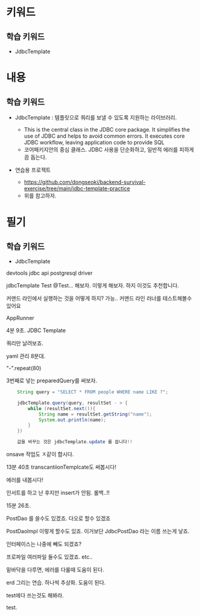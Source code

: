 # 키워드

## 학습 키워드

- JdbcTemplate

# 내용

## 학습 키워드

- JdbcTemplate : 템플릿으로 쿼리를 보낼 수 있도록 지원하는 라이브러리.

  - This is the central class in the JDBC core package. It simplifies the use of JDBC and helps to avoid common errors. It executes core JDBC workflow, leaving application code to provide SQL
  - 코어패키지안의 중심 클래스. JDBC 사용을 단순화하고, 일반적 에러를 피하게끔 돕는다.

- 연습용 프로젝트
  - https://github.com/dongseoki/backend-survival-exercise/tree/main/jdbc-template-practice
  - 위를 참고하자.

# 필기

## 학습 키워드

- JdbcTemplate

devtools
jdbc api
postgresql driver

jdbcTemplate Test
@Test...
해보자.
이렇게 해보자.
하지
이것도 추천합니다.

커맨드 라인에서 실행하는 것을 어떻게 하지?
가능..
커맨드 라인 러너를 테스트해볼수 있어요

AppRunner

4분 9초.
JDBC Template

쿼리만 날려보죠.

yaml 관리 8분대.

"-".repeat(80)

3번째로 넣는 preparedQuery를 써보자.

```java
    String query = "SELECT * FROM people WHERE name LIKE ?";

    jdbcTemplate.query(query, resultSet - > {
        while (resultSet.next()){
            String name = resultSet.getString("name");
            System.out.println(name);
        }
    })

    값을 바꾸는 것은 jdbcTemplate.update 를 씁니다!!
```

onsave 작업도 ㅈ같이 합시다.

13분 40초
transcantiionTemplcate도 써봅시다!

에러를 내봅시다!

인서트를 하고 난 후지만 insert가 안됨.
롤백..!!

15분 26초.

PostDao 를 쓸수도 있겠죠.
다오로 할수 있겠죠

PostDaoImpl 이렇게 할수도 있죠.
이거보단 JdbcPostDao 라는 이름 쓰는게 낳죠.

인터페이스는 나중에 빼도 되겠죠?

프로파일 여러파일 둘수도 있겠죠.
etc..

밑바닥을 다루면, 에러를 다룰때 도움이 된다.

erd 그리는 연습.
하나씩 추상화.
도움이 된다.

test에다 쓰는것도 해봐라.

test.

